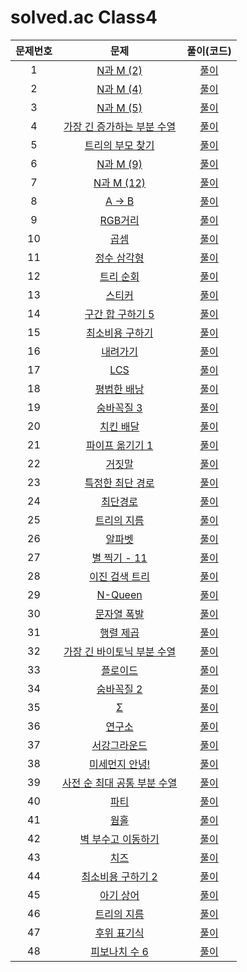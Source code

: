 # solved.ac Class4

| 문제번호 |  문제  | 풀이(코드) |    
|  :---:  | :---: |   :---:  |    
| 1  | [N과 M (2)]() | [풀이]() |    
| 2  | [N과 M (4)]() | [풀이]() |    
| 3  | [N과 M (5)]() | [풀이]() |    
| 4  | [가장 긴 증가하는 부분 수열]() | [풀이]() |    
| 5  | [트리의 부모 찾기]() | [풀이]() |    
| 6  | [N과 M (9)]() | [풀이]() |    
| 7  | [N과 M (12)]() | [풀이]() |    
| 8  | [A → B]() | [풀이]() |    
| 9  | [RGB거리]() | [풀이]() |    
| 10  | [곱셈]() | [풀이]() |    
| 11  | [정수 삼각형]() | [풀이]() |    
| 12  | [트리 순회]() | [풀이]() |    
| 13  | [스티커]() | [풀이]() |    
| 14  | [구간 합 구하기 5]() | [풀이]() |    
| 15  | [최소비용 구하기]() | [풀이]() |    
| 16  | [내려가기]() | [풀이]() |    
| 17  | [LCS]() | [풀이]() |    
| 18  | [평범한 배낭]() | [풀이]() |    
| 19  | [숨바꼭질 3]() | [풀이]() |    
| 20  | [치킨 배달]() | [풀이]() |    
| 21  | [파이프 옮기기 1]() | [풀이]() |    
| 22  | [거짓말]() | [풀이]() |    
| 23  | [특정한 최단 경로]() | [풀이]() |    
| 24  | [최단경로]() | [풀이]() |    
| 25  | [트리의 지름]() | [풀이]() |    
| 26  | [알파벳]() | [풀이]() |    
| 27  | [별 찍기 - 11]() | [풀이]() |    
| 28  | [이진 검색 트리]() | [풀이]() |    
| 29  | [N-Queen]() | [풀이]() |    
| 30  | [문자열 폭발]() | [풀이]() |    
| 31  | [행렬 제곱]() | [풀이]() |    
| 32  | [가장 긴 바이토닉 부분 수열]() | [풀이]() |    
| 33  | [플로이드]() | [풀이]() |    
| 34  | [숨바꼭질 2]() | [풀이]() |    
| 35  | [Σ]() | [풀이]() |    
| 36  | [연구소]() | [풀이]() |    
| 37  | [서강그라운드]() | [풀이]() |    
| 38  | [미세먼지 안녕!]() | [풀이]() |    
| 39  | [사전 순 최대 공통 부분 수열]() | [풀이]() |    
| 40  | [파티]() | [풀이]() |    
| 41  | [웜홀]() | [풀이]() |    
| 42  | [벽 부수고 이동하기]() | [풀이]() |    
| 43  | [치즈]() | [풀이]() |    
| 44  | [최소비용 구하기 2]() | [풀이]() |    
| 45  | [아기 상어]() | [풀이]() |    
| 46  | [트리의 지름]() | [풀이]() |    
| 47  | [후위 표기식]() | [풀이]() |    
| 48  | [피보나치 수 6]() | [풀이]() |    